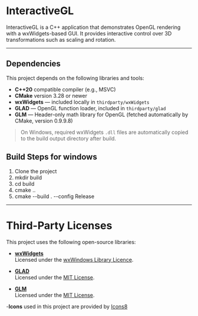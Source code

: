 # InteractiveGL

InteractiveGL is a C++ application that demonstrates OpenGL rendering with a wxWidgets-based GUI. It provides interactive control over 3D transformations such as scaling and rotation.

---

## Dependencies

This project depends on the following libraries and tools:

- **C++20** compatible compiler (e.g., MSVC)
- **CMake** version 3.28 or newer
- **wxWidgets** — included locally in `thirdparty/wxWidgets`
- **GLAD** — OpenGL function loader, included in `thirdparty/glad`
- **GLM** — Header-only math library for OpenGL (fetched automatically by CMake, version 0.9.9.8)

> On Windows, required wxWidgets `.dll` files are automatically copied to the build output directory after build.  

## Build Steps for windows
1. Clone the project
2. mkdir build
3. cd build
4. cmake ..
5. cmake --build . --config Release
   
---

# Third-Party Licenses

This project uses the following open-source libraries:

- **[wxWidgets](https://www.wxwidgets.org/)**  
  Licensed under the [wxWindows Library Licence](https://www.wxwidgets.org/about/licence/).

- **[GLAD](https://github.com/Dav1dde/glad)**  
  Licensed under the [MIT License](https://opensource.org/licenses/MIT).

- **[GLM](https://github.com/g-truc/glm)**  
  Licensed under the [MIT License](https://opensource.org/licenses/MIT).

-**Icons** used in this project are provided by [Icons8](https://icons8.com)

